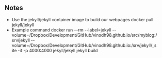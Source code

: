 ## Notes
 - Use the jekyll/jekyll container image to build our webpages
    docker pull jekyll/jekyll
 - Example command
    docker run --rm --label=jekyll --volume=<HOME>/Dropbox/Development/GitHub/vinodh98.github.io/src/myblog:/srv/jekyll --volume=<HOME>/Dropbox/Development/GitHub/vinodh98.github.io:/srv/jekyll/_site -it -p 4000:4000 jekyll/jekyll jekyll build

